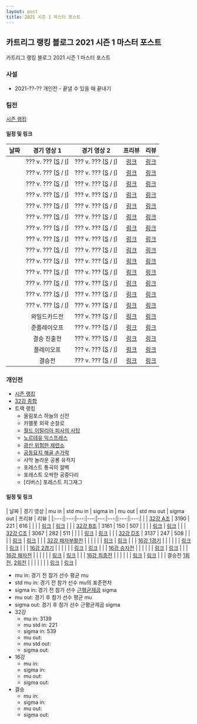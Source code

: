 ```yaml
---
layout: post
title: 2021 시즌 1 마스터 포스트
---
```


## 카트리그 랭킹 블로그 2021 시즌 1 마스터 포스트
카트리그 랭킹 블로그 2021 시즌 1 마스터 포스트

### 사설 

- 2021-??-?? 개인전 - 끝낼 수 있을 때 끝내기

### 팀전 

[시즌 랭킹](../teams-t2021_1/)

#### 일정 및 링크

| 날짜 | 경기 영상 1 | 경기 영상 2 | 프리뷰 | 리뷰 | 
|:---:|:---:|:---:|:---:|:---:|
|  | ??? v. ??? [[S]() / [I]()] | ??? v. ??? [[S]() / [I]()] | [링크]() | [링크]() |
|  | ??? v. ??? [[S]() / [I]()] | ??? v. ??? [[S]() / [I]()] | [링크]() | [링크]() |
|  | ??? v. ??? [[S]() / [I]()] | ??? v. ??? [[S]() / [I]()] | [링크]() | [링크]() |
|  | ??? v. ??? [[S]() / [I]()] | ??? v. ??? [[S]() / [I]()] | [링크]() | [링크]() |
|  | ??? v. ??? [[S]() / [I]()] | ??? v. ??? [[S]() / [I]()] | [링크]() | [링크]() |
|  | ??? v. ??? [[S]() / [I]()] | ??? v. ??? [[S]() / [I]()] | [링크]() | [링크]() |
|  | ??? v. ??? [[S]() / [I]()] | ??? v. ??? [[S]() / [I]()] | [링크]() | [링크]() |
|  | ??? v. ??? [[S]() / [I]()] | ??? v. ??? [[S]() / [I]()] | [링크]() | [링크]() |
|  | ??? v. ??? [[S]() / [I]()] | ??? v. ??? [[S]() / [I]()] | [링크]() | [링크]() |
|  | ??? v. ??? [[S]() / [I]()] | ??? v. ??? [[S]() / [I]()] | [링크]() | [링크]() |
|  | ??? v. ??? [[S]() / [I]()] | ??? v. ??? [[S]() / [I]()] | [링크]() | [링크]() |
|  | ??? v. ??? [[S]() / [I]()] | ??? v. ??? [[S]() / [I]()] | [링크]() | [링크]() |
|  | ??? v. ??? [[S]() / [I]()] | ??? v. ??? [[S]() / [I]()] | [링크]() | [링크]() |
|  | ??? v. ??? [[S]() / [I]()] | ??? v. ??? [[S]() / [I]()] | [링크]() | [링크]() |
|  | 와일드카드전 | ??? v. ??? [[S]() / [I]()] | [링크]() | [링크]() |
|  | 준플레이오프 | ??? v. ??? [[S]() / [I]()] | [링크]() | [링크]() |
|  | 결승 진출전 | ??? v. ??? [[S]() / [I]()] | [링크]() | [링크]() |
|  | 플레이오프 | ??? v. ??? [[S]() / [I]()] | [링크]() | [링크]() |
|  | 결승전 | ??? v. ??? [[S]() / [I]()] | [링크]() | [링크]() |

### 개인전 

- [시즌 랭킹](../singles-s2021_1)
- [32강 종합](../s2021-1-1)
- 트랙 랭킹
    - 올림포스 하늘의 신전
    - 카멜롯 외곽 순찰로
    - [월드 이탈리아 피사의 사탑](../pizza)
    - [노르테유 익스프레스](../noex)
    - [광산 위험한 제련소](../jeryeonso)
    - [공동묘지 해골 손가락](../haeson)
    - 사막 놀라운 공룡 유적지
    - 포레스트 통곡의 절벽
    - 포레스트 오싹한 공중다리
    - [리버스] 포레스트 지그재그

#### 일정 및 링크


| 날짜 | 경기 영상 | mu in | std mu in | sigma in | mu out | std mu out | sigma out | 프리뷰 | 리뷰 | 
|:---:|:---:|---:|---:|---:|---:|:---:|:---:|
|  | [32강 A조]() | 3190 | 221 | 616 | | | | [링크](../s2021-1-1-1-p) | [링크](../s2021-1-1-1) |
|  | [32강 B조]() | 3161 | 150 | 507 | | | | [링크](../s2021-1-1-2-p) | [링크](../s2021-1-1-2) |
|  | [32강 C조]() | 3067 | 282 | 511 | | | | [링크](../s2021-1-1-3-p) | [링크](../s2021-1-1-3) |
|  | [32강 D조]() | 3137 | 247 | 508 | | | | [링크](../s2021-1-1-4-p) | [링크](../s2021-1-1-4) |
|  | [32강 패자부활전]() | | | | | | [링크](../s2021-1-2-1-p) | [링크](../s2021-1-2-1) |
|  | [16강 1경기]() | | | | | | [링크](../s2021-1-3-1-p) | [링크](../s2021-1-3-1) |
|  | [16강 2경기]() | | | | | | [링크](../s2021-1-3-2-p) | [링크](../s2021-1-3-2) |
|  | [16강 승자전]() | | | | | | [링크](../s2021-1-4-1-p) | [링크](../s2021-1-4-1) |
|  | [16강 패자전]() | | | | | | [링크](../s2021-1-4-2-p) | [링크](../s2021-1-4-2) |
|  | [16강 최종전]() | | | | | | [링크](../s2021-1-5-1-p) | [링크](../s2021-1-5-1) |
|  | 결승전 [1회전](), [2회전]() | | | | | | | [링크](../s2021-1-6-1-p) | [링크](../s2021-1-6-1) |


* mu in: 경기 전 참가 선수 평균 mu
* std mu in: 경기 전 참가 선수 mu의 표준편차
* sigma in: 경기 전 참가 선수 [근평균제곱](https://en.wikipedia.org/wiki/Root_mean_square) sigma
* mu out: 경기 후 참가 선수 평균 mu
* sigma out: 경기 후 참가 선수 근평균제곱 sigma
* 32강 
    * mu in: 3139
    * mu std in: 221
    * sigma in: 539 
    * mu out: 
    * mu std out: 
    * sigma out: 
* 16강
    * mu in: 
    * sigma in:
    * mu out:
    * sigma out:
* 결승
    * mu in:
    * sigma in:
    * mu out:
    * sigma out:
